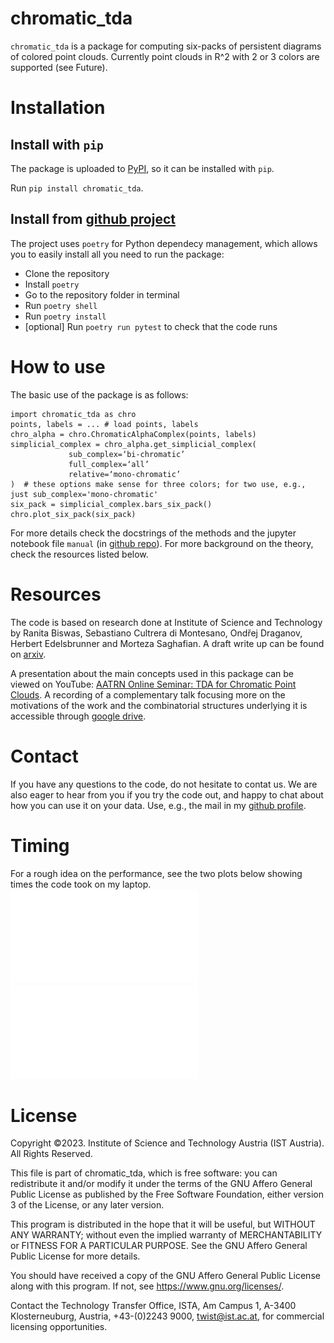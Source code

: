 # chromatic_tda

`chromatic_tda` is a package for computing six-packs of persistent diagrams of colored point clouds. Currently point clouds in R^2 with 2 or 3 colors are supported (see Future).

# Installation

## Install with `pip`

The package is uploaded to [PyPI](https://pypi.org/project/chromatic-tda/), so it can be installed with `pip`.

Run `pip install chromatic_tda`.

## Install from [github project](https://github.com/OnDraganov/chromatic-tda)

The project uses `poetry` for Python dependecy management, which allows you to easily install all you need to run the package:

- Clone the repository
- Install `poetry`
- Go to the repository folder in terminal
- Run `poetry shell`
- Run `poetry install`
- [optional] Run `poetry run pytest` to check that the code runs

# How to use

The basic use of the package is as follows:
```
import chromatic_tda as chro
points, labels = ... # load points, labels
chro_alpha = chro.ChromaticAlphaComplex(points, labels) simplicial_complex = chro_alpha.get_simplicial_complex(
             sub_complex=‘bi-chromatic’
             full_complex=‘all’
             relative=‘mono-chromatic’
)  # these options make sense for three colors; for two use, e.g., just sub_complex='mono-chromatic'
six_pack = simplicial_complex.bars_six_pack()
chro.plot_six_pack(six_pack)
```

For more details check the docstrings of the methods and the jupyter notebook file `manual` (in [github repo](https://github.com/OnDraganov/chromatic-tda)). For more background on the theory, check the resources listed below.


# Resources

The code is based on research done at Institute of Science and Technology by Ranita Biswas, Sebastiano Cultrera di Montesano, Ondřej Draganov, Herbert Edelsbrunner and Morteza Saghafian. A draft write up can be found on [arxiv](https://arxiv.org/abs/2212.03128).

A presentation about the main concepts used in this package can be viewed on YouTube: [AATRN Online Seminar: TDA for Chromatic Point Clouds](https://youtu.be/HIqiF00yKaw). A recording of a complementary talk focusing more on the motivations of the work and the combinatorial structures underlying it is accessible through [google drive](https://drive.google.com/file/d/1RBiGlgY4mlRL59eAVmMLrgBCZYN97QnZ/view).

# Contact

If you have any questions to the code, do not hesitate to contat us. We are also eager to hear from you if you try the code out, and happy to chat about how you can use it on your data. Use, e.g., the mail in my [github profile](https://github.com/OnDraganov).

# Timing

For a rough idea on the performance, see the two plots below showing times the code took on my laptop.
![timing](img/timing_1.1.1.pdf)
![timing_2d_2c_200](img/timing_2d_2c_200exp.pdf)

# License

Copyright ©2023. Institute of Science and Technology Austria (IST Austria). All Rights Reserved.  

This file is part of chromatic_tda, which is free software: you can redistribute it and/or modify it under the terms of the GNU Affero General Public License as published by the Free Software Foundation, either version 3 of the License, or any later version.
 
This program is distributed in the hope that it will be useful, but WITHOUT ANY WARRANTY; without even the implied warranty of MERCHANTABILITY or FITNESS FOR A PARTICULAR PURPOSE. See the GNU Affero General Public License for more details.
 
You should have received a copy of the GNU Affero General Public License along with this program. If not, see <https://www.gnu.org/licenses/>.
 
Contact the Technology Transfer Office, ISTA, Am Campus 1, A-3400 Klosterneuburg, Austria, +43-(0)2243 9000, twist@ist.ac.at, for commercial licensing opportunities.

